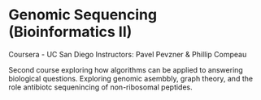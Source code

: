 # Genomic Sequencing (Bioinformatics II)

Coursera - UC San Diego Instructors: Pavel Pevzner & Phillip Compeau

Second course exploring how algorithms can be applied to answering biological questions. Exploring genomic asembbly, graph theory, and the role antibiotc sequenincing of non-ribosomal peptides.

